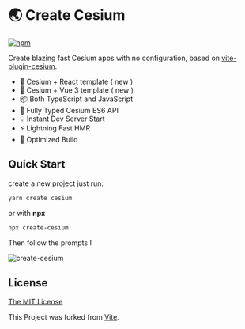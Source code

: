# 🌏 Create Cesium

[![npm](https://img.shields.io/npm/v/create-cesium.svg)](https://www.npmjs.com/package/create-cesium)

Create blazing fast Cesium apps with no configuration, based on [vite-plugin-cesium](https://github.com/nshen/vite-plugin-cesium).

- 📢 Cesium + React template ( new )
- 📢 Cesium + Vue 3 template ( new )
- 📦 Both TypeScript and JavaScript
- 🔑 Fully Typed Cesium ES6 API
- 💡 Instant Dev Server Start
- ⚡️ Lightning Fast HMR
- 💖 Optimized Build

## Quick Start

create a new project just run:

```bash
yarn create cesium
```

or with **npx**

```bash
npx create-cesium
```

Then follow the prompts !

![create-cesium](./readme.gif)

## License

[The MIT License](http://opensource.org/licenses/MIT)

This Project was forked from [Vite](https://github.com/vitejs/vite).
